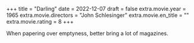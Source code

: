 +++
title = "Darling"
date = 2022-12-07
draft = false
extra.movie.year = 1965
extra.movie.directors = "John Schlesinger"
extra.movie.en_title = ""
extra.movie.rating = 8
+++

When papering over emptyness, better bring a lot of magazines.<!-- more -->